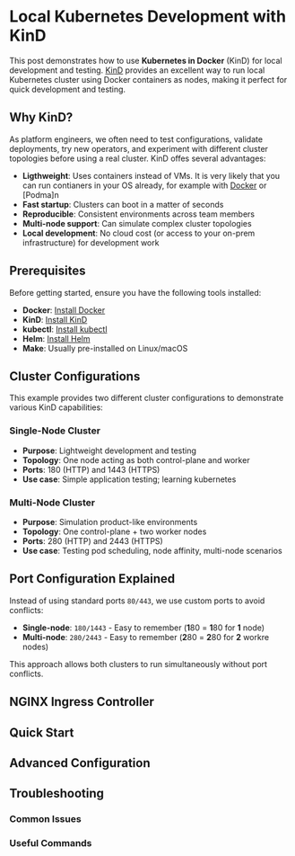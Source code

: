# Local Kubernetes Development with KinD

This post demonstrates how to use **Kubernetes in Docker** (KinD) for local development and testing. [KinD] provides an excellent way to run local Kubernetes cluster 
using Docker containers as nodes, making it perfect for quick development and testing.

## Why KinD?

As platform engineers, we often need to test configurations, validate deployments, try new operators, and experiment with different cluster topologies before 
using a real cluster. KinD offes several advantages:

- **Ligthweight**: Uses containers instead of VMs. It is very likely that you can run contianers in your OS already, for example with [Docker] or [Podma]n
- **Fast startup**: Clusters can boot in a matter of seconds
- **Reproducible**: Consistent environments across team members
- **Multi-node support**: Can simulate complex cluster topologies
- **Local development**: No cloud cost (or access to your on-prem infrastructure) for development work

## Prerequisites

Before getting started, ensure you have the following tools installed:

- **Docker**: [Install Docker](https://docs.docker.com/get-docker/)
- **KinD**: [Install KinD](https://kind.sigs.k8s.io/docs/user/quick-start/)
- **kubectl**: [Install kubectl](https://kubernetes.io/docs/tasks/tools/)
- **Helm**: [Install Helm](https:/helm.sh/docs/intro/install/)
- **Make**: Usually pre-installed on Linux/macOS

## Cluster Configurations

This example provides two different cluster configurations to demonstrate various KinD capabilities:

### Single-Node Cluster

- **Purpose**: Lightweight development and testing
- **Topology**: One node acting as both control-plane and worker
- **Ports**: 180 (HTTP) and 1443 (HTTPS)
- **Use case**: Simple application testing; learning kubernetes

### Multi-Node Cluster

- **Purpose**: Simulation product-like environments
- **Topology**: One control-plane + two worker nodes
- **Ports**: 280 (HTTP) and 2443 (HTTPS)
- **Use case**: Testing pod scheduling, node affinity, multi-node scenarios

## Port Configuration Explained

Instead of using standard ports `80/443`, we use custom ports to avoid conflicts:

- **Single-node**: `180/1443` - Easy to remember (**1**80 = **1**80 for **1** node)
- **Multi-node**: `280/2443` - Easy to remember (**2**80 = **2**80 for **2** workre nodes)

This approach allows both clusters to run simultaneously without port conflicts.

## NGINX Ingress Controller

## Quick Start

## Advanced Configuration

## Troubleshooting

### Common Issues

### Useful Commands

[Docker]: https://www.docker.com
[KinD]: https://kind.sigs.k8s.io
[Podman]: https://podman.io

